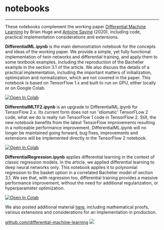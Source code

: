 # notebooks 
---

These notebooks complement the working paper [Differential Machine Learning](https://arxiv.org/abs/2005.02347) by Brian Huge and [Antoine Savine](https://antoinesavine.com) (2020), including code, practical implementation considerations and extensions. 

**DifferentialML.ipynb** is the main demonstration notebook for the concepts and ideas of the working paper. We provide a simple, yet fully functional implementation of twin networks and differential training, and apply them to some textbook examples, including the reproduction of the Bachelier example in the section 3.1 of the article. We also discuss the details of a practical implementation, including the important matters of initialization, optimization and normalization, which are not covered in the paper. This notebook is based on TensorFlow 1.x and built to run on GPU, either locally or on Google Colab. 

<a href="https://colab.research.google.com/github/differential-machine-learning/notebooks/blob/master/DifferentialML.ipynb" target="_parent"><img src="https://colab.research.google.com/assets/colab-badge.svg" alt="Open In Colab"/></a>

**DifferentialMLTF2.ipynb** is an upgrade to DifferentialML.ipynb for TensorFlow 2.x. Its current form does not run 'idiomatic' TensorFLow 2 code, what we do is really run TensorFlow 1 code in TensorFlow 2. Still, the new notebook benefits from the latest TensorFlow improvements resulting in a noticeable performance improvement. DifferentialML.ipynb will no longer be maintained going forward, bug fixes, improvements and extensions will be implemented directly in the TensorFlow 2 notebook.

<a href="https://colab.research.google.com/github/differential-machine-learning/notebooks/blob/master/DifferentialMLTF2.ipynb" target="_parent"><img src="https://colab.research.google.com/assets/colab-badge.svg" alt="Open In Colab"/></a>

**DifferentialRegression.ipynb** applies differential learning in the context of classic regression models. In the article, we applied differential learning to deep neural networks only. This notebook applies it to polynomial regression to the basket option in a correlated Bachelier model of section 3,1. We see that, with regression too, differential training provides a massive performance improvement, without the need for additional regularization, or hyperparameter optimization. 

<a href="https://colab.research.google.com/github/differential-machine-learning/notebooks/blob/master/DifferentialRegression.ipynb" target="_parent"><img src="https://colab.research.google.com/assets/colab-badge.svg" alt="Open In Colab"/></a>
 
We also posted additional material [here](https://differential-machine-learning.github.io/appendices/), including mathematical proofs, various extensions and considerations for an implementation in production.
          
[github.com/differential-machine-learning](https://github.com/differential-machine-learning)
<img src="differential.png">
